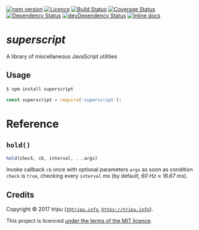[![npm version](https://img.shields.io/npm/v/superscript.svg)](https://npmjs.org/package/superscript)
[![Licence](https://img.shields.io/npm/l/superscript.svg)](LICENSE)
[![Build Status](https://travis-ci.org/tripu/superscript.svg?branch=master)](https://travis-ci.org/tripu/superscript)
[![Coverage Status](https://coveralls.io/repos/tripu/superscript/badge.svg)](https://coveralls.io/r/tripu/superscript)
[![Dependency Status](https://david-dm.org/tripu/superscript.svg)](https://david-dm.org/tripu/superscript)
[![devDependency Status](https://david-dm.org/tripu/superscript/dev-status.svg)](https://david-dm.org/tripu/superscript#info=devDependencies)
[![Inline docs](http://inch-ci.org/github/tripu/superscript.svg?branch=master)](http://inch-ci.org/github/tripu/superscript)

# *superscript*

A library of miscellaneous JavaScript utilities

## Usage

```bash
$ npm install superscript
```

```javascript
const superscript = require('superscript');
```

# Reference

## `hold()`

```javascript
hold(check, cb, interval, ...args)
```

Invoke callback `cb` once with optional parameters `args` as soon as condition `check` is `true`, checking every `interval` *ms* (by default, *60 Hz ≈ 16.67
ms*).

## Credits

Copyright &copy; 2017 tripu ([`t@tripu.info`](mailto:t@tripu.info), [`https://tripu.info`](https://tripu.info/)).

This project is licenced [under the terms of the MIT licence](LICENSE.md).
